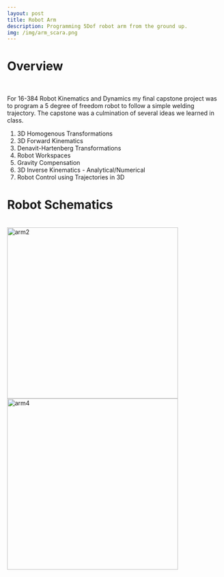 ```yaml
---
layout: post
title: Robot Arm
description: Programming 5Dof robot arm from the ground up.
img: /img/arm_scara.png
---
```


# Overview
<br />

For 16-384 Robot Kinematics and Dynamics my final capstone project was to program a 5 degree of freedom robot to follow a simple welding trajectory. The capstone was a culmination of several ideas we learned in class.

1. 3D Homogenous Transformations
2. 3D Forward Kinematics
3. Denavit-Hartenberg Transformations
4. Robot Workspaces
5. Gravity Compensation
6. 3D Inverse Kinematics - Analytical/Numerical
7. Robot Control using Trajectories in 3D


# Robot Schematics
<br />

<img src="http://krcarter.github.io/img/arm2.png" alt="arm2" width="400"/>

<img src="http://krcarter.github.io/img/arm4.png" alt="arm4" width="400"/>
